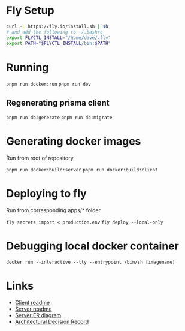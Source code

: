 # Fly Setup

```bash
curl -L https://fly.io/install.sh | sh
# and add the following to ~/.bashrc
export FLYCTL_INSTALL="/home/dave/.fly"
export PATH="$FLYCTL_INSTALL/bin:$PATH"
```

# Running

`pnpm run docker:run`
`pnpm run dev`

## Regenerating prisma client

`pnpm run db:generate`
`pnpm run db:migrate`

# Generating docker images

Run from root of repository

`pnpm run docker:build:server`
`pnpm run docker:build:client`

# Deploying to fly

Run from corresponding apps/\* folder

`fly secrets import < production.env`
`fly deploy --local-only`

# Debugging local docker container

`docker run --interactive --tty --entrypoint /bin/sh [imagename]`

# Links

- [Client readme](client/README.md)
- [Server readme](<(server/README.md)>)
- [Server ER diagram](server/prisma/ER.md)
- [Architectural Decision Record](ADR.md)
